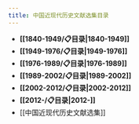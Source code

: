```yaml
---
title: 中国近现代历史文献选集目录
---
```

- **[[1840-1949/📋目录|1840-1949]]**
- **[[1949-1976/📋目录|1949-1976]]**
- **[[1976-1989/📋目录|1976-1989]]**
- **[[1989-2002/📋目录|1989-2002]]**
- **[[2002-2012/📋目录|2002-2012]]**
- **[[2012-/📋目录|2012-]]**
- [[中国近现代历史文献选集]]
